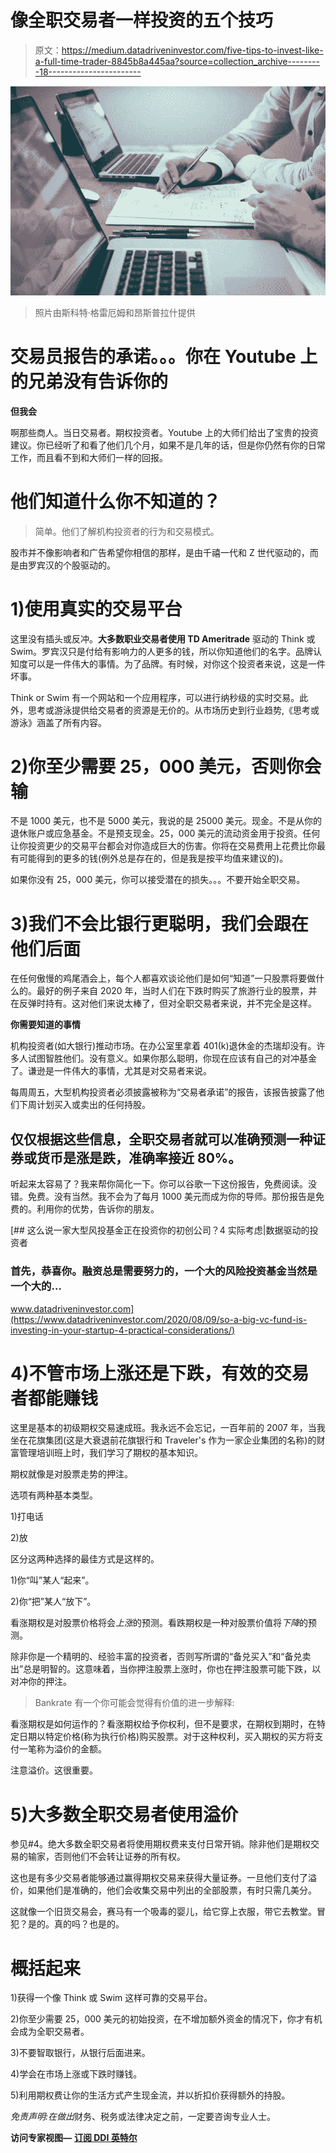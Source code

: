 # 像全职交易者一样投资的五个技巧

> 原文：<https://medium.datadriveninvestor.com/five-tips-to-invest-like-a-full-time-trader-8845b8a445aa?source=collection_archive---------18----------------------->

![](img/a313f58e38561d2885c4c62dfc8d8d8e.png)

> 照片由斯科特·格雷厄姆和昂斯普拉什提供

# 交易员报告的承诺。。。你在 Youtube 上的兄弟没有告诉你的

**但我会**

啊那些商人。当日交易者。期权投资者。Youtube 上的大师们给出了宝贵的投资建议。你已经听了和看了他们几个月，如果不是几年的话，但是你仍然有你的日常工作，而且看不到和大师们一样的回报。

# 他们知道什么你不知道的？

> 简单。他们了解机构投资者的行为和交易模式。

股市并不像影响者和广告希望你相信的那样，是由千禧一代和 Z 世代驱动的，而是由罗宾汉的个股驱动的。

# 1)使用真实的交易平台

这里没有插头或反冲。**大多数职业交易者使用 TD Ameritrade** 驱动的 Think 或 Swim。罗宾汉只是付给有影响力的人更多的钱，所以你知道他们的名字。品牌认知度可以是一件伟大的事情。为了品牌。有时候，对你这个投资者来说，这是一件坏事。

Think or Swim 有一个网站和一个应用程序，可以进行纳秒级的实时交易。此外，思考或游泳提供给交易者的资源是无价的。从市场历史到行业趋势,《思考或游泳》涵盖了所有内容。

# 2)你至少需要 25，000 美元，否则你会输

不是 1000 美元，也不是 5000 美元，我说的是 25000 美元。现金。不是从你的退休账户或应急基金。不是预支现金。25，000 美元的流动资金用于投资。任何让你投资更少的交易平台都会对你造成巨大的伤害。你将在交易费用上花费比你最有可能得到的更多的钱(例外总是存在的，但是我是按平均值来建议的)。

如果你没有 25，000 美元，你可以接受潜在的损失。。。不要开始全职交易。

# 3)我们不会比银行更聪明，我们会跟在他们后面

在任何傲慢的鸡尾酒会上，每个人都喜欢谈论他们是如何“知道”一只股票将要做什么的。最好的例子来自 2020 年，当时人们在下跌时购买了旅游行业的股票，并在反弹时持有。这对他们来说太棒了，但对全职交易者来说，并不完全是这样。

**你需要知道的事情**

机构投资者(如大银行)推动市场。在办公室里拿着 401(k)退休金的杰瑞却没有。许多人试图智胜他们。没有意义。如果你那么聪明，你现在应该有自己的对冲基金了。谦逊是一件伟大的事情，尤其是对交易者来说。

每周周五，大型机构投资者必须披露被称为“交易者承诺”的报告，该报告披露了他们下周计划买入或卖出的任何持股。

## 仅仅根据这些信息，全职交易者就可以准确预测一种证券或货币是涨是跌，准确率接近 80%。

听起来太容易了？我来帮你简化一下。你可以谷歌一下这份报告，免费阅读。没错。免费。没有当然。我不会为了每月 1000 美元而成为你的导师。那份报告是免费的。利用你的优势，告诉你的朋友。

[](https://www.datadriveninvestor.com/2020/08/09/so-a-big-vc-fund-is-investing-in-your-startup-4-practical-considerations/) [## 这么说一家大型风投基金正在投资你的初创公司？4 实际考虑|数据驱动的投资者

### 首先，恭喜你。融资总是需要努力的，一个大的风险投资基金当然是一个大的…

www.datadriveninvestor.com](https://www.datadriveninvestor.com/2020/08/09/so-a-big-vc-fund-is-investing-in-your-startup-4-practical-considerations/) 

# 4)不管市场上涨还是下跌，有效的交易者都能赚钱

这里是基本的初级期权交易速成班。我永远不会忘记，一百年前的 2007 年，当我坐在花旗集团(这是大衰退前花旗银行和 Traveler's 作为一家企业集团的名称)的财富管理培训班上时，我们学习了期权的基本知识。

期权就像是对股票走势的押注。

选项有两种基本类型。

1)打电话

2)放

区分这两种选择的最佳方式是这样的。

1)你“叫”某人“起来”。

2)你“把”某人“放下”。

看涨期权是对股票价格将会*上涨*的预测。看跌期权是一种对股票价值将*下降*的预测。

除非你是一个精明的、经验丰富的投资者，否则写所谓的“备兑买入”和“备兑卖出”总是明智的。这意味着，当你押注股票上涨时，你也在押注股票可能下跌，以对冲你的押注。

> Bankrate 有一个你可能会觉得有价值的进一步解释:

看涨期权是如何运作的？看涨期权给予你权利，但不是要求，在期权到期时，在特定日期以特定价格(称为执行价格)购买股票。对于这种权利，买入期权的买方将支付一笔称为溢价的金额。

注意溢价。这很重要。

# 5)大多数全职交易者使用溢价

参见#4。绝大多数全职交易者将使用期权费来支付日常开销。除非他们是期权交易的输家，否则他们不会转让证券的所有权。

这也是有多少交易者能够通过赢得期权交易来获得大量证券。一旦他们支付了溢价，如果他们是准确的，他们会收集交易中列出的全部股票，有时只需几美分。

这就像一个旧货交易会，赛马有一个吸毒的婴儿，给它穿上衣服，带它去教堂。冒犯？是的。真的吗？也是的。

# 概括起来

1)获得一个像 Think 或 Swim 这样可靠的交易平台。

2)你至少需要 25，000 美元的初始投资，在不增加额外资金的情况下，你才有机会成为全职交易者。

3)不要智取银行，从银行后面进来。

4)学会在市场上涨或下跌时赚钱。

5)利用期权费让你的生活方式产生现金流，并以折扣价获得额外的持股。

*免责声明:在做出*财务、税务或法律决定之前，一定要咨询专业人士。

**访问专家视图—** [**订阅 DDI 英特尔**](https://datadriveninvestor.com/ddi-intel)